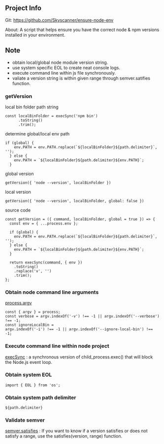 ## Project Info

Git: https://github.com/Skyscanner/ensure-node-env

About: A script that helps ensure you have the correct node & npm versions installed in your environment.

## Note

- obtain local/global node module version string.
- use system specific EOL to create neat console logs.
- execute command line within js file synchronously.
- valiate a version string is within given range through semver.satifies function.

### getVersion

local bin folder path string

```
const localBinFolder = execSync('npm bin')
      .toString()
      .trim();
```

determine global/local env path

```
if (global) {
    env.PATH = env.PATH.replace(`${localBinFolder}${path.delimiter}`, '');
  } else {
    env.PATH = `${localBinFolder}${path.delimiter}${env.PATH}`;
  }
```

global version

```getVersion({ 'node --version', localBinFolder })```

local version

```getVersion({ 'node --version', localBinFolder, global: false })```


source code
```
const getVersion = ({ command, localBinFolder, global = true }) => {
  const env = { ...process.env };

  if (global) {
    env.PATH = env.PATH.replace(`${localBinFolder}${path.delimiter}`, '');
  } else {
    env.PATH = `${localBinFolder}${path.delimiter}${env.PATH}`;
  }

  return execSync(command, { env })
    .toString()
    .replace('v', '')
    .trim();
};
```

### Obtain node command line arguments

[process.argv](https://nodejs.org/api/process.html#process_process_argv)

```
const { argv } = process;
const verbose = argv.indexOf('-v') !== -1 || argv.indexOf('--verbose') !== -1;
const ignoreLocalBin =
argv.indexOf('-i') !== -1 || argv.indexOf('--ignore-local-bin') !== -1;
```

### Execute command line within node project

[execSync](https://nodejs.org/api/child_process.html#child_process_child_process_execsync_command_options) : a synchronous version of child_process.exec() that will block the Node.js event loop.

### Obtain system EOL

```import { EOL } from 'os';```

### Obtain system path delimiter

```${path.delimiter}```

### Validate semver

[semver.satisfies](https://github.com/npm/node-semver/blob/f56505b1c08856a7e6139f6ee5d4580f5f2feed8/functions/satisfies.js) : If you want to know if a version satisfies or does not satisfy a range, use the satisfies(version, range) function.

